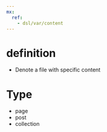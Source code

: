 ```yaml
---
mx:
  ref:
    - dsl/var/content
---
```




# definition
- Denote a file with specific content

# Type
- page
- post
- collection